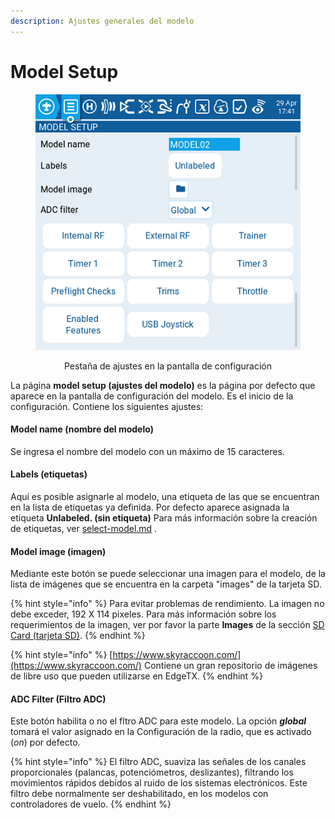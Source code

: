 ```yaml
---
description: Ajustes generales del modelo
---
```


# Model Setup

<div align="center">

<figure><img src="../../../../.gitbook/assets/modelsetup.png" alt=""><figcaption><p>Pestaña de ajustes en la pantalla de configuración</p></figcaption></figure>

</div>

La página **model setup (ajustes del modelo)** es la página por defecto que aparece en la pantalla de configuración del modelo. Es el inicio de la configuración. Contiene los siguientes ajustes:

#### Model name (nombre del modelo)

Se ingresa el nombre del modelo con un máximo de 15 caracteres.

#### Labels (etiquetas)

Aquí es posible asignarle al modelo, una etiqueta de las que se encuentran en la lista de etiquetas ya definida. Por defecto aparece asignada la etiqueta **Unlabeled. (sin etiqueta)** Para más información sobre la creación de etiquetas, ver [select-model.md](../../select-model.md "mention") .

#### Model image (imagen)

Mediante este botón se puede seleccionar una imagen para el modelo, de la lista de imágenes que se encuentra en la carpeta "images" de la tarjeta SD.

{% hint style="info" %}
Para evitar problemas de rendimiento. La imagen no debe exceder, 192 X 114 pixeles. Para más información sobre los requerimientos de la imagen, ver por favor la parte **Images** de la sección [SD Card (tarjeta SD)](../../radio-settings/sd-card.md).
{% endhint %}

{% hint style="info" %}
[https://www.skyraccoon.com/](https://www.skyraccoon.com/) Contiene un gran repositorio de imágenes de libre uso que pueden utilizarse en EdgeTX.
{% endhint %}


#### ADC Filter (Filtro ADC)

Este botón habilita o no el fltro ADC para este modelo. La opción _**global**_ tomará el valor asignado en la Configuración de la radio, que es activado (_on_) por defecto.

{% hint style="info" %}
El filtro ADC, suaviza las señales de los canales proporcionales (palancas, potenciómetros, deslizantes), filtrando los movimientos rápidos debidos al ruido de los sistemas electrónicos. Este filtro debe normalmente ser deshabilitado, en los modelos con controladores de vuelo.
{% endhint %}



